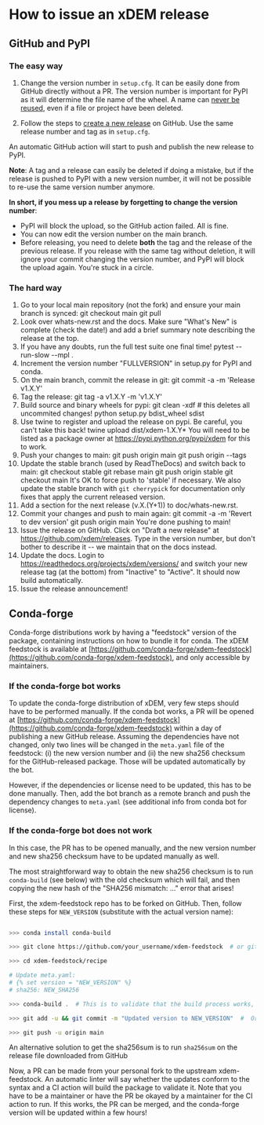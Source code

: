 # How to issue an xDEM release

## GitHub and PyPI

### The easy way

1. Change the version number in `setup.cfg`. It can be easily done from GitHub directly without a PR. The version number is important for PyPI as it will determine the file name of the wheel. A name can [never be reused](https://pypi.org/help/#file-name-reuse), even if a file or project have been deleted.

2. Follow the steps to [create a new release](https://docs.github.com/en/repositories/releasing-projects-on-github/managing-releases-in-a-repository) on GitHub.
Use the same release number and tag as in `setup.cfg`.

An automatic GitHub action will start to push and publish the new release to PyPI.

**Note**: A tag and a release can easily be deleted if doing a mistake, but if the release is pushed to PyPI with a new version number, it will not be possible to re-use the same version number anymore.

**In short, if you mess up a release by forgetting to change the version number**:

- PyPI will block the upload, so the GitHub action failed. All is fine.
- You can now edit the version number on the main branch.
- Before releasing, you need to delete **both** the tag and the release of the previous release. If you release with the same tag without deletion, it will ignore your commit changing the version number, and PyPI will block the upload again. You're stuck in a circle.

### The hard way

 1. Go to your local main repository (not the fork) and ensure your main branch is synced:
       git checkout main
       git pull
 2. Look over whats-new.rst and the docs. Make sure "What's New" is complete
    (check the date!) and add a brief summary note describing the release at the
    top.
 3. If you have any doubts, run the full test suite one final time!
      pytest --run-slow --mpl .
 4. Increment the version number "FULLVERSION" in setup.py for PyPI and conda.
 5. On the main branch, commit the release in git:
      git commit -a -m 'Release v1.X.Y'
 6. Tag the release:
      git tag -a v1.X.Y -m 'v1.X.Y'
 7. Build source and binary wheels for pypi:
      git clean -xdf  # this deletes all uncommited changes!
      python setup.py bdist_wheel sdist
 8. Use twine to register and upload the release on pypi. Be careful, you can't
    take this back!
      twine upload dist/xdem-1.X.Y*
    You will need to be listed as a package owner at
    https://pypi.python.org/pypi/xdem for this to work.
 9. Push your changes to main:
      git push origin main
      git push origin --tags
 10. Update the stable branch (used by ReadTheDocs) and switch back to main:
       git checkout stable
       git rebase main
       git push origin stable
       git checkout main
     It's OK to force push to 'stable' if necessary.
     We also update the stable branch with `git cherrypick` for documentation
     only fixes that apply the current released version.
 11. Add a section for the next release (v.X.(Y+1)) to doc/whats-new.rst.
 12. Commit your changes and push to main again:
       git commit -a -m 'Revert to dev version'
       git push origin main
     You're done pushing to main!
 13. Issue the release on GitHub. Click on "Draft a new release" at
     https://github.com/xdem/releases. Type in the version number, but
     don't bother to describe it -- we maintain that on the docs instead.
 14. Update the docs. Login to https://readthedocs.org/projects/xdem/versions/
     and switch your new release tag (at the bottom) from "Inactive" to "Active".
     It should now build automatically.
 15. Issue the release announcement!

## Conda-forge

Conda-forge distributions work by having a "feedstock" version of the package, containing instructions on how to bundle it for conda.
The xDEM feedstock is available at [https://github.com/conda-forge/xdem-feedstock](https://github.com/conda-forge/xdem-feedstock), and only accessible by maintainers.

### If the conda-forge bot works

To update the conda-forge distribution of xDEM, very few steps should have to be performed manually. If the conda bot works, a PR will be opened at [https://github.com/conda-forge/xdem-feedstock](https://github.com/conda-forge/xdem-feedstock) within a day of publishing a new GitHub release.
Assuming the dependencies have not changed, only two lines will be changed in the `meta.yaml` file of the feedstock: (i) the new version number and (ii) the new sha256 checksum for the GitHub-released package. Those will be updated automatically by the bot.

However, if the dependencies or license need to be updated, this has to be done manually. Then, add the bot branch as a remote branch and push the dependency changes to `meta.yaml` (see additional info from conda bot for license).

### If the conda-forge bot does not work

In this case, the PR has to be opened manually, and the new version number and new sha256 checksum have to be updated manually as well.

The most straightforward way to obtain the new sha256 checksum is to run `conda-build` (see below) with the old checksum which will fail, and then copying the new hash of the "SHA256 mismatch: ..." error that arises!

First, the xdem-feedstock repo has to be forked on GitHub.
Then, follow these steps for `NEW_VERSION` (substitute with the actual version name):
```bash

>>> conda install conda-build

>>> git clone https://github.com/your_username/xdem-feedstock  # or git pull (and make sure the fork is up to date with the upstream repo) if the repo is already cloned

>>> cd xdem-feedstock/recipe

# Update meta.yaml:
# {% set version = "NEW_VERSION" %}
# sha256: NEW_SHA256

>>> conda-build .  # This is to validate that the build process works, but is technically optional.

>>> git add -u && git commit -m "Updated version to NEW_VERSION"  #  Or whatever you want to tell us :)

>>> git push -u origin main
```

An alternative solution to get the sha256sum is to run `sha256sum` on the release file downloaded from GitHub

Now, a PR can be made from your personal fork to the upstream xdem-feedstock.
An automatic linter will say whether the updates conform to the syntax and a CI action will build the package to validate it.
Note that you have to be a maintainer or have the PR be okayed by a maintainer for the CI action to run.
If this works, the PR can be merged, and the conda-forge version will be updated within a few hours!

